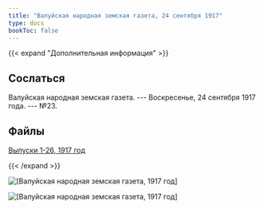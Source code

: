 ```yaml
---
title: "Валуйская народная земская газета, 24 сентября 1917"
type: docs
bookToc: false
---
```


{{< expand "Дополнительная информация" >}}
## Сослаться
Валуйская народная земская газета. --- Воскресенье, 24 сентября 1917 года. --- №23.

## Файлы
[Выпуски 1-26, 1917 год](https://www.dropbox.com/sh/f66udc3wv8z9994/AADjgSdoNAVKO_sDOpFltcOta?dl=0)

{{< /expand >}}

![[Валуйская народная земская газета, 1917 год]](/static/img/papers/1917_№23.jpg)

![[Валуйская народная земская газета, 1917 год]](/static/img/papers/1917_№23_p2.jpg)
